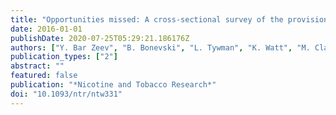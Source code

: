```yaml
---
title: "Opportunities missed: A cross-sectional survey of the provision of smoking cessation care to pregnant women by Australian General Practitioners and Obstetricians"
date: 2016-01-01
publishDate: 2020-07-25T05:29:21.186176Z
authors: ["Y. Bar Zeev", "B. Bonevski", "L. Tywman", "K. Watt", "M. Clarke", "L. Atkins", "K. Palazzi", "C. Oldmeadow", "G.S. Gould"]
publication_types: ["2"]
abstract: ""
featured: false
publication: "*Nicotine and Tobacco Research*"
doi: "10.1093/ntr/ntw331"
---
```


